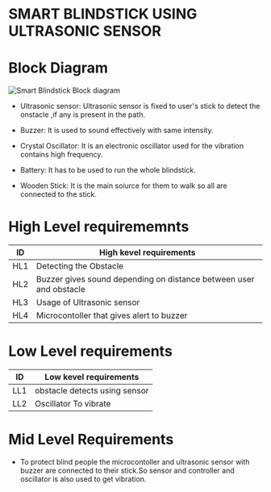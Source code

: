 # SMART BLINDSTICK USING ULTRASONIC SENSOR
# Block Diagram


![Smart Blindstick Block diagram](https://user-images.githubusercontent.com/85921878/154840562-6a8007bf-fc96-449c-8e55-f1b424aa4baf.jpeg)


* Ultrasonic sensor: Ultrasonic sensor is fixed to user's stick to detect the onstacle ,if any is present in the path.

* Buzzer: It is used to sound effectively with same intensity.

* Crystal Oscillator: It is an electronic oscillator  used for the vibration contains high frequency.

* Battery: It has to be used to run the whole blindstick.

* Wooden Stick: It is the main soiurce for them to walk so all are connected to the stick.

# High Level requirememnts

|ID|High kevel requirements|
|----|----------------------------| 
|HL1|Detecting the Obstacle|
|HL2|Buzzer gives sound depending on distance between user and obstacle|
|HL3|Usage of Ultrasonic sensor|
|HL4|Microcontoller that gives alert to buzzer|


# Low Level requirements
|ID|Low kevel requirements|
|----|----------------------------| 
|LL1|obstacle detects using sensor|
|LL2|Oscillator To vibrate|

# Mid Level Requirements
* To protect blind people the microcontoller and ultrasonic sensor with buzzer are connected to their stick.So sensor and controller and oscillator is also used to get vibration.
